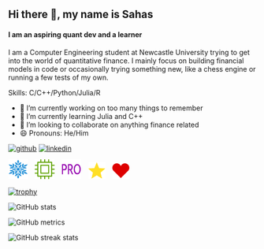 ## Hi there 👋, my name is Sahas
#### I am an aspiring quant dev and a learner
I am a Computer Engineering student at Newcastle University trying to get into the world of quantitative finance. I mainly focus on building financial models in code or occasionally trying something new, like a chess engine or running a few tests of my own.

Skills: C/C++/Python/Julia/R

- 🔭 I’m currently working on too many things to remember 
- 🌱 I’m currently learning Julia and C++ 
- 👯 I’m looking to collaborate on anything finance related 
- 😄 Pronouns: He/Him 


[<img src='https://cdn.jsdelivr.net/npm/simple-icons@3.0.1/icons/github.svg' alt='github' height='40'>](https://github.com/SahasT23)  [<img src='https://cdn.jsdelivr.net/npm/simple-icons@3.0.1/icons/linkedin.svg' alt='linkedin' height='40'>](https://www.linkedin.com/in/SahasTalasila/)  

<a href='https://archiveprogram.github.com/'><img src='https://raw.githubusercontent.com/acervenky/animated-github-badges/master/assets/acbadge.gif' width='40' height='40'></a> <a href='https://docs.github.com/en/developers'><img src='https://raw.githubusercontent.com/acervenky/animated-github-badges/master/assets/devbadge.gif' width='40' height='40'></a> <a href='https://github.com/pricing'><img src='https://raw.githubusercontent.com/acervenky/animated-github-badges/master/assets/pro.gif' width='40' height='40'></a> <a href='https://stars.github.com/'><img src='https://raw.githubusercontent.com/acervenky/animated-github-badges/master/assets/starbadge.gif' width='35' height='35'></a> <a href='https://docs.github.com/en/github/supporting-the-open-source-community-with-github-sponsors'><img src='https://raw.githubusercontent.com/acervenky/animated-github-badges/master/assets/sponsorbadge.gif' width='35' height='35'></a> 

[![trophy](https://github-profile-trophy.vercel.app/?username=SahasT23)](https://github.com/ryo-ma/github-profile-trophy)

![GitHub stats](https://github-readme-stats.vercel.app/api?username=SahasT23&show_icons=true&count_private=true)  

![GitHub metrics](https://metrics.lecoq.io/SahasT23)  

![GitHub streak stats](https://streak-stats.demolab.com/?user=SahasT23)  

